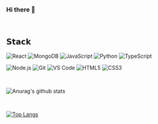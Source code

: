 ### Hi there 👋

<br>

## 𝗦𝘁𝗮𝗰𝗸

![React](https://img.shields.io/badge/-React-%23282C34?style=flat-square&logo=react)
![MongoDB](https://img.shields.io/badge/-MongoDB-%2300C7B7?style=flat-square&logo=MongoDB&logoColor=ffffff)
![JavaScript](https://img.shields.io/badge/-JavaScript-%23F7DF1C?style=flat-square&logo=javascript&logoColor=000000&labelColor=%23F7DF1C&color=%23FFCE5A)
![Python](https://img.shields.io/badge/-Python-%23F7DF1C?style=flat-square&logo=python&logoColor=000000&labelColor=%23F7DF1C&color=%23FFCE5A)
![TypeScript](https://img.shields.io/badge/-TypeScript-%231a202c?style=flat-square&logo=typescript)

![Node.js](https://img.shields.io/badge/-Node.js-%232c3e50?style=flat-square&logo=node.js)
![Git](https://img.shields.io/badge/-Git-%23F05032?style=flat-square&logo=git&logoColor=%23ffffff)
![VS Code](https://img.shields.io/badge/-VSCode-%23007ACC?style=flat-square&logo=visual-studio-code)
![HTML5](https://img.shields.io/badge/-HTML5-%23E44D27?style=flat-square&logo=html5&logoColor=ffffff)
![CSS3](https://img.shields.io/badge/-CSS3-%231572B6?style=flat-square&logo=css3)


<br>

![Anurag's github stats](https://github-readme-stats.vercel.app/api?username=kevinnog&show_icons=true&theme=gotham&count_private=true&hide=stars)
<br/>

<br>

[![Top Langs](https://github-readme-stats.vercel.app/api/top-langs/?username=kevinnog&count_private=true&theme=gotham)](https://github.com/anuraghazra/github-readme-stats)

